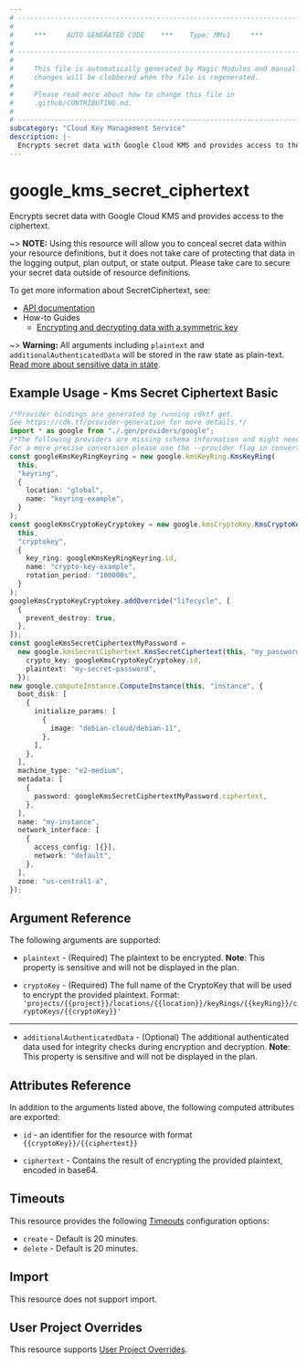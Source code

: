 ```yaml
---
# ----------------------------------------------------------------------------
#
#     ***     AUTO GENERATED CODE    ***    Type: MMv1     ***
#
# ----------------------------------------------------------------------------
#
#     This file is automatically generated by Magic Modules and manual
#     changes will be clobbered when the file is regenerated.
#
#     Please read more about how to change this file in
#     .github/CONTRIBUTING.md.
#
# ----------------------------------------------------------------------------
subcategory: "Cloud Key Management Service"
description: |-
  Encrypts secret data with Google Cloud KMS and provides access to the ciphertext.
---
```


# google\_kms\_secret\_ciphertext

Encrypts secret data with Google Cloud KMS and provides access to the ciphertext.

\~> **NOTE:** Using this resource will allow you to conceal secret data within your
resource definitions, but it does not take care of protecting that data in the
logging output, plan output, or state output.  Please take care to secure your secret
data outside of resource definitions.

To get more information about SecretCiphertext, see:

* [API documentation](https://cloud.google.com/kms/docs/reference/rest/v1/projects.locations.keyRings.cryptoKeys/encrypt)
* How-to Guides
  * [Encrypting and decrypting data with a symmetric key](https://cloud.google.com/kms/docs/encrypt-decrypt)

\~> **Warning:** All arguments including `plaintext` and `additionalAuthenticatedData` will be stored in the raw
state as plain-text. [Read more about sensitive data in state](https://www.terraform.io/language/state/sensitive-data).

## Example Usage - Kms Secret Ciphertext Basic

```typescript
/*Provider bindings are generated by running cdktf get.
See https://cdk.tf/provider-generation for more details.*/
import * as google from "./.gen/providers/google";
/*The following providers are missing schema information and might need manual adjustments to synthesize correctly: google.
For a more precise conversion please use the --provider flag in convert.*/
const googleKmsKeyRingKeyring = new google.kmsKeyRing.KmsKeyRing(
  this,
  "keyring",
  {
    location: "global",
    name: "keyring-example",
  }
);
const googleKmsCryptoKeyCryptokey = new google.kmsCryptoKey.KmsCryptoKey(
  this,
  "cryptokey",
  {
    key_ring: googleKmsKeyRingKeyring.id,
    name: "crypto-key-example",
    rotation_period: "100000s",
  }
);
googleKmsCryptoKeyCryptokey.addOverride("lifecycle", [
  {
    prevent_destroy: true,
  },
]);
const googleKmsSecretCiphertextMyPassword =
  new google.kmsSecretCiphertext.KmsSecretCiphertext(this, "my_password", {
    crypto_key: googleKmsCryptoKeyCryptokey.id,
    plaintext: "my-secret-password",
  });
new google.computeInstance.ComputeInstance(this, "instance", {
  boot_disk: [
    {
      initialize_params: [
        {
          image: "debian-cloud/debian-11",
        },
      ],
    },
  ],
  machine_type: "e2-medium",
  metadata: [
    {
      password: googleKmsSecretCiphertextMyPassword.ciphertext,
    },
  ],
  name: "my-instance",
  network_interface: [
    {
      access_config: [{}],
      network: "default",
    },
  ],
  zone: "us-central1-a",
});

```

## Argument Reference

The following arguments are supported:

*   `plaintext` -
    (Required)
    The plaintext to be encrypted.
    **Note**: This property is sensitive and will not be displayed in the plan.

*   `cryptoKey` -
    (Required)
    The full name of the CryptoKey that will be used to encrypt the provided plaintext.
    Format: `'projects/{{project}}/locations/{{location}}/keyRings/{{keyRing}}/cryptoKeys/{{cryptoKey}}'`

***

* `additionalAuthenticatedData` -
  (Optional)
  The additional authenticated data used for integrity checks during encryption and decryption.
  **Note**: This property is sensitive and will not be displayed in the plan.

## Attributes Reference

In addition to the arguments listed above, the following computed attributes are exported:

*   `id` - an identifier for the resource with format `{{cryptoKey}}/{{ciphertext}}`

*   `ciphertext` -
    Contains the result of encrypting the provided plaintext, encoded in base64.

## Timeouts

This resource provides the following
[Timeouts](https://developer.hashicorp.com/terraform/plugin/sdkv2/resources/retries-and-customizable-timeouts) configuration options:

* `create` - Default is 20 minutes.
* `delete` - Default is 20 minutes.

## Import

This resource does not support import.

## User Project Overrides

This resource supports [User Project Overrides](https://registry.terraform.io/providers/hashicorp/google/latest/docs/guides/provider_reference#user_project_override).
